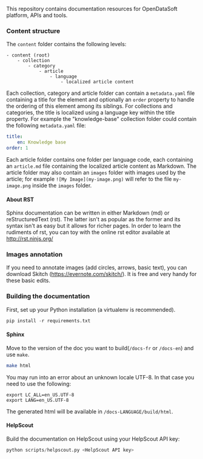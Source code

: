 This repository contains documentation resources for OpenDataSoft platform, APIs and tools.

### Content structure
The `content` folder contains the following levels:
```
- content (root)
	- collection
		- category
			- article
				- language
					- localized article content
```

Each collection, category and article folder can contain a `metadata.yaml` file containing a title for the element and optionally an `order` property to handle the ordering of this element among its siblings. For collections
and categories, the title is localized using a language key within the title property.
For example the "knowledge-base" collection folder could contain the following `metadata.yaml` file:
```yaml
title:
	en: Knowledge base
order: 1
```

Each article folder contains one folder per language code, each containing an `article.md` file containing the localized article content as Markdown.
The article folder may also contain an `images` folder with images used by the article; for example `![My Image](my-image.png)` will refer to the file `my-image.png` inside the `images` folder.


#### About RST

Sphinx documentation can be written in either Markdown (md) or reStructuredText (rst). The latter isn't as popular as 
the former and its syntax isn't as easy but it allows for richer pages. In order to learn the rudiments of rst, you can
toy with the online rst editor available at http://rst.ninjs.org/

### Images annotation

If you need to annotate images (add circles, arrows, basic text), you can download Skitch 
(https://evernote.com/skitch/). It is free and very handy for these basic edits.

### Building the documentation

First, set up your Python installation (a virtualenv is recommended).
```python
pip install -r requirements.txt
```

#### Sphinx

Move to the version of the doc you want to build(`/docs-fr` or `/docs-en`) and use `make`.
```bash
make html
```

You may run into an error about an unknown locale UTF-8. In that case you need to use the following:
```
export LC_ALL=en_US.UTF-8
export LANG=en_US.UTF-8
```

The generated html will be available in `/docs-LANGUAGE/build/html`.

#### HelpScout

Build the documentation on HelpScout using your HelpScout API key:
```python
python scripts/helpscout.py <HelpScout API key>
```
